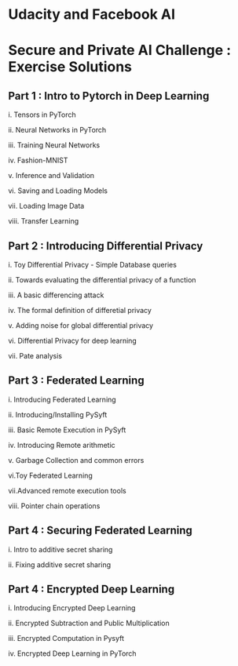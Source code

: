 # Udacity and Facebook AI
# Secure and Private AI Challenge : Exercise Solutions

## Part 1 : Intro to Pytorch in Deep Learning

<p>i. Tensors in PyTorch<p>
<p>ii. Neural Networks in PyTorch<p>
<p>iii. Training Neural Networks<p>
<p>iv. Fashion-MNIST<p>
<p>v. Inference and Validation<p>
<p>vi. Saving and Loading Models<p>
<p>vii. Loading Image Data<p>
<p>viii. Transfer Learning<p>

## Part 2 : Introducing Differential Privacy
<p>i. Toy Differential Privacy - Simple Database queries<p>
<p>ii. Towards evaluating the differential privacy of a function<p>
<p>iii. A basic differencing attack<p>
<p>iv. The formal definition of differetial privacy<p>
<p>v. Adding noise for global differential privacy<p>
<p>vi. Differential Privacy for deep learning<p>
<p>vii. Pate analysis<p>

## Part 3 : Federated Learning
<p>i. Introducing Federated Learning<p>
<p>ii. Introducing/Installing PySyft<p>
<p>iii. Basic Remote Execution in PySyft<p>
<p>iv. Introducing Remote arithmetic<p>
<p>v. Garbage Collection and common errors<p>
<p>vi.Toy Federated Learning
<p>vii.Advanced remote execution tools
<p>viii. Pointer chain operations<p>
  
## Part 4 : Securing Federated Learning
<p>i. Intro to additive secret sharing<p>
<p>ii. Fixing additive secret sharing<p>
  

## Part 4 : Encrypted Deep Learning
<p>i. Introducing Encrypted Deep Learning<p>
<p>ii. Encrypted Subtraction and Public Multiplication<p>
<p>iii. Encrypted Computation in Pysyft<p>
<p>iv. Encrypted Deep Learning in PyTorch<p>
